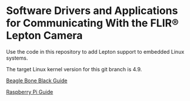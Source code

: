 Software Drivers and Applications for Communicating With the FLIR® Lepton Camera
====

Use the code in this repository to add Lepton support to embedded Linux systems.

The target Linux kernel version for this git branch is 4.9.

[Beagle Bone Black Guide](docs/BeagleBoneBlackGuide.md)

[Raspberry Pi Guide](docs/RaspberryPiGuide.md)
